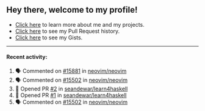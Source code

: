 ## Hey there, welcome to my profile!

- [Click here](https://seandewar.github.io/) to learn more about me and my projects.
- [Click here](https://github.com/search?p=1&q=author%3Aseandewar+is%3Apr) to see my Pull Request history.
- [Click here](https://gist.github.com/seandewar) to see my Gists.

---

#### Recent activity:

<!--START_SECTION:activity-->
1. 🗣 Commented on [#15881](https://github.com/neovim/neovim/issues/15881) in [neovim/neovim](https://github.com/neovim/neovim)
2. 🗣 Commented on [#15502](https://github.com/neovim/neovim/issues/15502) in [neovim/neovim](https://github.com/neovim/neovim)
3. 💪 Opened PR [#2](https://github.com/seandewar/learn4haskell/pull/2) in [seandewar/learn4haskell](https://github.com/seandewar/learn4haskell)
4. 💪 Opened PR [#1](https://github.com/seandewar/learn4haskell/pull/1) in [seandewar/learn4haskell](https://github.com/seandewar/learn4haskell)
5. 🗣 Commented on [#15502](https://github.com/neovim/neovim/issues/15502) in [neovim/neovim](https://github.com/neovim/neovim)
<!--END_SECTION:activity-->
